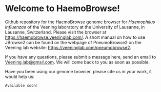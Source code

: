 # Welcome to HaemoBrowse!

Github repository for the HaemoBrowse genome browser for _Haemophilus influenzae_ of the Veening laboratory at the University of Lausanne, in Lausanne, Switzerland.
Please visit the browser at https://haemobrowse.veeninglab.com/.
A short manual on how to use JBrowse2 can be found on the webpage of PneumoBrowse2 on the Veening lab website: https://veeninglab.com/pneumobrowse2.

If you have any questions, please submit a message here, send an email to Veening.lab@gmail.com.
We will come back to you as soon as possible.

Have you been using our genome browser, please cite us in your work, it would help us:
```
Available soon!
```
